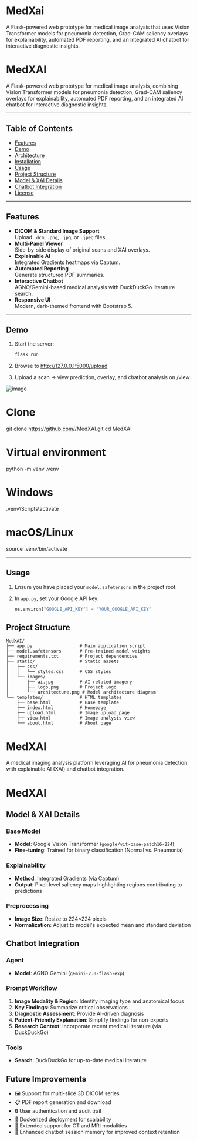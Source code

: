 # MedXai
A Flask-powered web prototype for medical image analysis that uses Vision Transformer models for pneumonia detection, Grad-CAM saliency overlays for explainability, automated PDF reporting, and an integrated AI chatbot for interactive diagnostic insights.
# MedXAI

A Flask-powered web prototype for medical image analysis, combining Vision Transformer models for pneumonia detection, Grad-CAM saliency overlays for explainability, automated PDF reporting, and an integrated AI chatbot for interactive diagnostic insights.

---

## Table of Contents

- [Features](#features)  
- [Demo](#demo)  
- [Architecture](#architecture)  
- [Installation](#installation)  
- [Usage](#usage)  
- [Project Structure](#project-structure)  
- [Model & XAI Details](#model--xai-details)  
- [Chatbot Integration](#chatbot-integration)  
- [License](#license)  

---

## Features

- **DICOM & Standard Image Support**  
  Upload `.dcm`, `.png`, `.jpg`, or `.jpeg` files.  
- **Multi-Panel Viewer**  
  Side-by-side display of original scans and XAI overlays.  
- **Explainable AI**  
  Integrated Gradients heatmaps via Captum.  
- **Automated Reporting**  
  Generate structured PDF summaries.  
- **Interactive Chatbot**  
  AGNO/Gemini-based medical analysis with DuckDuckGo literature search.  
- **Responsive UI**  
  Modern, dark-themed frontend with Bootstrap 5.

---

## Demo

1. Start the server:  
   ```bash
   flask run

2. Browse to http://127.0.0.1:5000/upload

3. Upload a scan → view prediction, overlay, and chatbot analysis on /view

![image](https://github.com/user-attachments/assets/59681aad-594a-41da-8228-2ed1f5efe8ec)

# Clone
git clone https://github.com/<your-username>/MedXAI.git
cd MedXAI

# Virtual environment
python -m venv .venv
# Windows
.venv\Scripts\activate
# macOS/Linux
source .venv/bin/activate

---

## Usage

1. Ensure you have placed your `model.safetensors` in the project root.  
2. In `app.py`, set your Google API key:

   ```python
   os.environ["GOOGLE_API_KEY"] = "YOUR_GOOGLE_API_KEY"

## Project Structure

```plaintext
MedXAI/
├── app.py                  # Main application script
├── model.safetensors       # Pre-trained model weights
├── requirements.txt        # Project dependencies
├── static/                 # Static assets
│   ├── css/
│   │   └── styles.css      # CSS styles
│   └── images/
│       ├── ai.jpg          # AI-related imagery
│       ├── logo.png        # Project logo
│       └── architecture.png # Model architecture diagram
└── templates/              # HTML templates
    ├── base.html           # Base template
    ├── index.html          # Homepage
    ├── upload.html         # Image upload page
    ├── view.html           # Image analysis view
    └── about.html          # About page
```

# MedXAI

A medical imaging analysis platform leveraging AI for pneumonia detection with explainable AI (XAI) and chatbot integration.

# MedXAI

## Model & XAI Details

### Base Model
- **Model**: Google Vision Transformer (`google/vit-base-patch16-224`)
- **Fine-tuning**: Trained for binary classification (Normal vs. Pneumonia)

### Explainability
- **Method**: Integrated Gradients (via Captum)
- **Output**: Pixel-level saliency maps highlighting regions contributing to predictions

### Preprocessing
- **Image Size**: Resize to 224×224 pixels
- **Normalization**: Adjust to model's expected mean and standard deviation

## Chatbot Integration

### Agent
- **Model**: AGNO Gemini (`gemini-2.0-flash-exp`)

### Prompt Workflow
1. **Image Modality & Region**: Identify imaging type and anatomical focus
2. **Key Findings**: Summarize critical observations
3. **Diagnostic Assessment**: Provide AI-driven diagnosis
4. **Patient-Friendly Explanation**: Simplify findings for non-experts
5. **Research Context**: Incorporate recent medical literature (via DuckDuckGo)

### Tools
- **Search**: DuckDuckGo for up-to-date medical literature

## Future Improvements
- 🖼️ Support for multi-slice 3D DICOM series
- 📋 PDF report generation and download
- 🔒 User authentication and audit trail
- 🐳 Dockerized deployment for scalability
- 🧠 Extended support for CT and MRI modalities
- 🔄 Enhanced chatbot session memory for improved context retention
